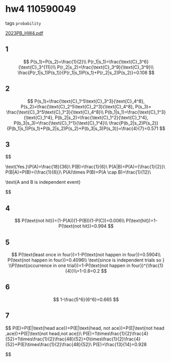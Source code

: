 # hw4 110590049
tags `probability`

[2023PB_HW4.pdf](../../assets/pdf/2023PB_HW4.pdf)

## 1

$$
P(s_1)=P(s_2)=\frac{1}{2}\\
P(r_1|s_1)=\frac{\text{C}_3^6}{\text{C}_3^{11}}\\
P(r_2|s_2)=\frac{\text{C}_3^9}{\text{C}_3^9}\\
\frac{P(r_1|s_1)P(s_1)}{P(r_1|s_1)P(s_1)+P(r_2|s_2)P(s_2)}=0.108
$$

## 2

$$
P(s_1)=\frac{\text{C}_1^5\text{C}_3^3}{\text{C}_4^8},
P(s_2)=\frac{\text{C}_2^5\text{C}_2^3}{\text{C}_4^8},
P(s_3)=
\frac{\text{C}_3^5\text{C}_1^3}{\text{C}_4^8}\\
P(b_1|s_1)=\frac{\text{C}_1^3}{\text{C}_1^4},
P(b_2|s_2)=\frac{\text{C}_1^2}{\text{C}_1^4},
P(b_3|s_3)=\frac{\text{C}_1^1}{\text{C}_1^4}\\
\frac{P(b_2|s_2)P(s_2)}{P(b_1|s_1)P(s_1)+P(b_2|s_2)P(s_2)+P(b_3|s_3)P(s_3)}=\frac{4}{7}=0.571
$$

## 3

$$

\text{Yes.}\\P(A)=\frac{18}{36}\\
P(B)=\frac{1}{6}\\
P(A|B)=P(A)={\frac{1}{2}}\\
P(B|A)=P(B)={\frac{1}{6}}\\
P(A)\times P(B)=P(A \cap B)=\frac{1}{12}\\

\text{A and B is independent event}

$$

## 4

$$
P(\text{not hit})=(1-P(A))(1-P(B))(1-P(C))=0.006\\
P(\text{hit})=1-P(\text{not hit})=0.994
$$

## 5

$$
P(\text{least once in four})=1-P(\text{not happen in four})=0.5904\\
P(\text{not happen in four})=0.4096\\
\text{since is independent trials so } \\P(\text{occurrence in one trial})=1-P(\text{not happen in four})^{\frac{1}{4}}\\=1-0.8=0.2
$$

## 6

$$
1-\frac{5^6}{6^6}=0.665
$$

## 7

$$
P(E)=P(E|\text{head ace})+P(E|\text{head, not ace})+P(E|\text{not head ,ace})+P(E|\text{not head,not ace})\\
P(E)=1\times\frac{1}{2}\frac{4}{52}+1\times\frac{1}{2}\frac{48}{52}+0\times\frac{1}{2}\frac{4}{52}+P(E)\times\frac{1}{2}\frac{48}{52}\\
P(E)=\frac{13}{14}=0.928

$$
